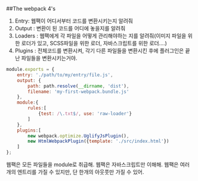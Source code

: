 ##The webpack 4's

1. Entry: 웹팩이 어디서부터 코드를 변환시키는지 알려줘
2. Output : 변환이 된 코드를 어디에 놓을지를 알려줘
3. Loaders : 웹팩에게 각 파일을 어떻게 관리해야하는 지를 알려줘(이미지 파일을 위한 로더가 있고, SCSS파일을 위한 로더, 자바스크립트를 위한 로더....)
4. Plugins : 전체코드를 변환시켜, 각기 다른 파일들을 변환시킨 후에 플러그인은 끝난 파일들을 변환시키는거야.

```javascript
module.exports = {
    entry: './path/to/my/entry/file.js',
    output: {
        path: path.resolve(__dirname, 'dist'),
        filename: 'my-first-webpack.bundle.js'
    },
    module:{
        rules:[
            {test: /\.txt$/, use: 'raw-loader'}
        ]
    },
    plugins:[
        new webpack.optimize.UglifyJsPlugin(),
        new HtmlWebpackPlugin({template: './src/index.html'})
    ]
};
```
웹팩은 모든 파일들을 module로 취급해.
웹팩은 자바스크립트만 이해해.
웹팩은 여러개의 엔트리를 가질 수 있지만, 단 한개의 아웃풋만 가질 수 있어.
